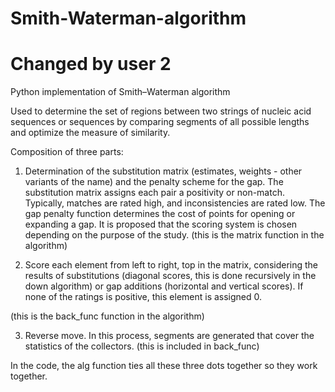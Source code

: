 # Smith-Waterman-algorithm
# Changed by user 2 
Python implementation of Smith–Waterman algorithm  

Used to determine the set of regions between two strings of nucleic acid sequences or sequences by comparing segments of all possible lengths and optimize the measure of similarity.

Composition of three parts:

1) Determination of the substitution matrix (estimates, weights - other variants of the name) and the penalty scheme for the gap. The substitution matrix assigns each pair a positivity or non-match. Typically, matches are rated high, and inconsistencies are rated low. The gap penalty function determines the cost of points for opening or expanding a gap. It is proposed that the scoring system is chosen depending on the purpose of the study.
(this is the matrix function in the algorithm)


2) Score each element from left to right, top in the matrix, considering the results of substitutions (diagonal scores, this is done recursively in the down algorithm) or gap additions (horizontal and vertical scores). If none of the ratings is positive, this element is assigned 0.

(this is the back_func function in the algorithm)

3) Reverse move. In this process, segments are generated that cover the statistics of the collectors.
(this is included in back_func)

In the code, the alg function ties all these three dots together so they work together.
